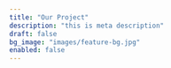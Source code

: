```yaml
---
title: "Our Project"
description: "this is meta description"
draft: false
bg_image: "images/feature-bg.jpg"
enabled: false
---
```


